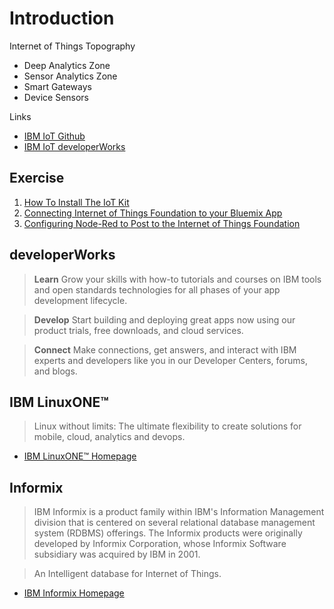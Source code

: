 Introduction
==

Internet of Things Topography

- Deep Analytics Zone
- Sensor Analytics Zone
- Smart Gateways
- Device Sensors

Links

- [IBM IoT Github](https://github.com/IBM-IoT/)
- [IBM IoT developerWorks](https://www.ibm.com/developerworks/community/groups/service/html/communitystart?communityUuid=cee6c09c-a315-4b04-ad14-57d6a60fa8bb)

## Exercise

1. [How To Install The IoT Kit](https://www.ibm.com/developerworks/community/blogs/cee6c09c-a315-4b04-ad14-57d6a60fa8bb/entry/setting_up_the_iot_kit?lang=en)
2. [Connecting Internet of Things Foundation to your Bluemix App](https://www.ibm.com/developerworks/community/blogs/cee6c09c-a315-4b04-ad14-57d6a60fa8bb/entry/Connecting_Internet_of_Things_Foundation_to_your_Bluemix_App?lang=en)
3. [Configuring Node-Red to Post to the Internet of Things Foundation](https://www.ibm.com/developerworks/community/blogs/cee6c09c-a315-4b04-ad14-57d6a60fa8bb/entry/Configuring_Node_Red_to_Post_to_the_Internet_of_Things_Foundation?lang=en)


## developerWorks

> __Learn__ Grow your skills with how-to tutorials and courses on IBM tools and open standards technologies for all phases of your app development lifecycle.

> __Develop__ Start building and deploying great apps now using our product trials, free downloads, and cloud services.

> __Connect__ Make connections, get answers, and interact with IBM experts and developers like you in our Developer Centers, forums, and blogs.

## IBM LinuxONE™

> Linux without limits: The ultimate flexibility to create solutions for mobile, cloud, analytics and devops.

- [IBM LinuxONE™ Homepage](http://www-03.ibm.com/systems/z/os/linux/linux-one.html)

## Informix

> IBM Informix is a product family within IBM's Information Management division that is centered on several relational database management system (RDBMS) offerings. The Informix products were originally developed by Informix Corporation, whose Informix Software subsidiary was acquired by IBM in 2001.

> An Intelligent database for Internet of Things.

- [IBM Informix Homepage](http://www-01.ibm.com/software/data/informix/)